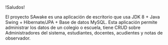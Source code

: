 !Saludos!

El proyecto SAwake es una aplicación de escritorio que usa JDK 8 + Java Swing + Hibernate/JPA + Base de datos MySQL.
Esta aplicación permite administrar los datos de un colegio o escuela, tiene CRUD sobre Administradores del sistema, estudiantes, 
docentes, acudientes y notas de observador.
